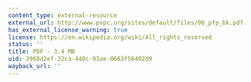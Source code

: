 ```yaml
---
content_type: external-resource
external_url: http://www.pvpc.org/sites/default/files/06_pfp_bk.pdf
has_external_license_warning: true
license: https://en.wikipedia.org/wiki/All_rights_reserved
status: ''
title: PDF - 3.4 MB
uid: 3968d2ef-32ca-448c-93ae-0663f56402d9
wayback_url: ''
---
```

